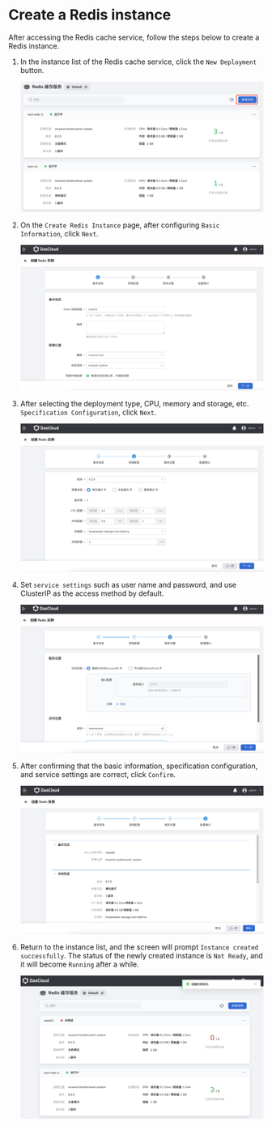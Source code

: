 # Create a Redis instance

After accessing the Redis cache service, follow the steps below to create a Redis instance.

1. In the instance list of the Redis cache service, click the `New Deployment` button.

    ![Basic Information](../images/create00.png)

2. On the `Create Redis Instance` page, after configuring `Basic Information`, click `Next`.

    ![Basic Information](../images/create01.png)

3. After selecting the deployment type, CPU, memory and storage, etc. `Specification Configuration`, click `Next`.

    ![Specification Configuration](../images/create02.png)

4. Set `service settings` such as user name and password, and use ClusterIP as the access method by default.

    ![Service Settings](../images/create03.png)

5. After confirming that the basic information, specification configuration, and service settings are correct, click `Confirm`.

    ![Confirm](../images/create04.png)

6. Return to the instance list, and the screen will prompt `Instance created successfully`. The status of the newly created instance is `Not Ready`, and it will become `Running` after a while.

    ![Created Successfully](../images/create05.png)